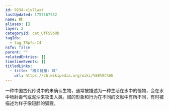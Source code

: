 ```yaml
---
id: 0234-x1v71wxt
lastUpdated: 1757167352
name: 蜮
aliases: []
layer: 2
categoryId: cat_OfFSSbRb
tagIds:
  - tag_TRpfu-I4
nsfw: false
parent: ""
relatedEntries: []
timelineEvents: []
titledLinks:
  - title: "相关链接: 蜮"
    url: https://zh.wikipedia.org/wiki/%E8%9C%AE
---
```


一种中国古代传说中的未确认生物，通常被描述为一种生活在水中的怪物，会在水中喷射毒气或泥沙来攻击人类。蜮的形象和行为在不同的文献中有所不同，有时被描述为样子像短胖的狐狸。
